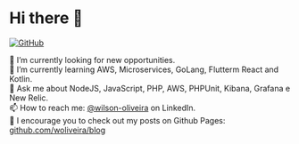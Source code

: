 # Hi there 👋

[![GitHub](https://img.shields.io/github/followers/woliveira.svg?style=social)](https://github.com/woliveira)

🔭 I’m currently looking for new opportunities.  
🌱 I’m currently learning AWS, Microservices, GoLang, Flutterm React and Kotlin.  
💬 Ask me about NodeJS, JavaScript, PHP, AWS, PHPUnit, Kibana, Grafana e New Relic.  
📫 How to reach me: [@wilson-oliveira](https://www.linkedin.com/in/wilson-oliveira-898b0915) on LinkedIn.  
📰 I encourage you to check out my posts on Github Pages: [github.com/woliveira/blog](https://woliveira.github.io/blog/) 
